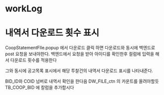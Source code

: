 # workLog

<h1> 내역서 다운로드 횟수 표시 </h1>

<div>CoopStatementFIle.popup 에서 다운로드 클릭 하면 다운로드와 동시에
백엔드로 post 요청을 보내야한다. 
백엔드에서 요청을 받아 아이디를 확인한후 컬럼에 입력을 해서 다운로드 횟수를 적용한다

그와 동시에 공고목록 표시에서 해당 투찰건의 내역서 다운로드 표시를 나타내준다.
</div>

<div>
BID_ID와 COID 넘버로 내역서 확인을 한다음 DW_FILE_ctn 의 카운트를 올려야할듯
TB_COOP_BID 에 칼럼을 추가합시다
 
</div>
